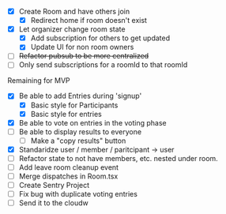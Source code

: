 - [x] Create Room and have others join
    - [x] Redirect home if room doesn't exist
- [x] Let organizer change room state
    - [x] Add subscription for others to get updated
    - [x] Update UI for non room owners
- [ ] ~~Refactor pubsub to be more centralized~~ 
- [ ] Only send subscriptions for a roomId to that roomId

Remaining for MVP

- [x] Be able to add Entries during 'signup'
    - [x] Basic style for Participants
    - [x] Basic style for entries
- [x] Be able to vote on entries in the voting phase
- [ ] Be able to display results to everyone
    - [ ] Make a "copy results" button
- [x] Standaridze user / member / paritcipant -> user
- [ ] Refactor state to not have members, etc. nested under room. 
- [ ] Add leave room cleanup event
- [ ] Merge dispatches in Room.tsx
- [ ] Create Sentry Project
- [ ] Fix bug with duplicate voting entries
- [ ] Send it to the cloudw